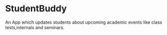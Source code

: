# StudentBuddy

An App which updates students about upcoming academic events like class tests,internals and seminars.
